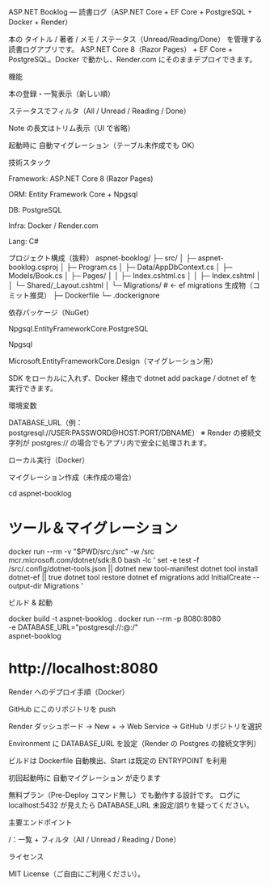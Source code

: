 ASP.NET Booklog — 読書ログ（ASP.NET Core + EF Core + PostgreSQL + Docker + Render）

本の タイトル / 著者 / メモ / ステータス（Unread/Reading/Done） を管理する読書ログアプリです。
ASP.NET Core 8（Razor Pages） + EF Core + PostgreSQL。Docker で動かし、Render.com にそのままデプロイできます。

機能

本の登録・一覧表示（新しい順）

ステータスでフィルタ（All / Unread / Reading / Done）

Note の長文はトリム表示（UI で省略）

起動時に 自動マイグレーション（テーブル未作成でも OK）

技術スタック

Framework: ASP.NET Core 8 (Razor Pages)

ORM: Entity Framework Core + Npgsql

DB: PostgreSQL

Infra: Docker / Render.com

Lang: C#

プロジェクト構成（抜粋）
aspnet-booklog/
├─ src/
│  ├─ aspnet-booklog.csproj
│  ├─ Program.cs
│  ├─ Data/AppDbContext.cs
│  ├─ Models/Book.cs
│  ├─ Pages/
│  │  ├─ Index.cshtml.cs
│  │  ├─ Index.cshtml
│  │  └─ Shared/_Layout.cshtml
│  └─ Migrations/              # ← ef migrations 生成物（コミット推奨）
├─ Dockerfile
└─ .dockerignore

依存パッケージ（NuGet）

Npgsql.EntityFrameworkCore.PostgreSQL

Npgsql

Microsoft.EntityFrameworkCore.Design（マイグレーション用）

SDK をローカルに入れず、Docker 経由で dotnet add package / dotnet ef を実行できます。

環境変数

DATABASE_URL（例：postgresql://USER:PASSWORD@HOST:PORT/DBNAME）
※ Render の接続文字列が postgres:// の場合でもアプリ内で安全に処理されます。

ローカル実行（Docker）

マイグレーション作成（未作成の場合）

cd aspnet-booklog

# ツール＆マイグレーション
docker run --rm -v "$PWD/src:/src" -w /src mcr.microsoft.com/dotnet/sdk:8.0 bash -lc '
  set -e
  test -f /src/.config/dotnet-tools.json || dotnet new tool-manifest
  dotnet tool install dotnet-ef || true
  dotnet tool restore
  dotnet ef migrations add InitialCreate --output-dir Migrations
'


ビルド & 起動

docker build -t aspnet-booklog .
docker run --rm -p 8080:8080 \
  -e DATABASE_URL="postgresql://<user>:<pass>@<host>:<port>/<db>" \
  aspnet-booklog
# http://localhost:8080

Render へのデプロイ手順（Docker）

GitHub にこのリポジトリを push

Render ダッシュボード → New + → Web Service → GitHub リポジトリを選択

Environment に DATABASE_URL を設定（Render の Postgres の接続文字列）

ビルドは Dockerfile 自動検出、Start は既定の ENTRYPOINT を利用

初回起動時に 自動マイグレーション が走ります

無料プラン（Pre-Deploy コマンド無し）でも動作する設計です。
ログに localhost:5432 が見えたら DATABASE_URL 未設定/誤りを疑ってください。

主要エンドポイント

/：一覧 + フィルタ（All / Unread / Reading / Done）

ライセンス

MIT License（ご自由にご利用ください）。